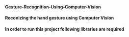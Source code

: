 ####  Gesture-Recognition-Using-Computer-Vision

#### Reconizing the hand gesture using Computer Vision
#### In order to run this project following libraries are required

